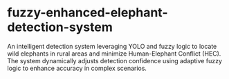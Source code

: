 # fuzzy-enhanced-elephant-detection-system
An intelligent detection system leveraging YOLO and fuzzy logic to locate wild elephants in rural areas and minimize Human-Elephant Conflict (HEC). The system dynamically adjusts detection confidence using adaptive fuzzy logic to enhance accuracy in complex scenarios.
